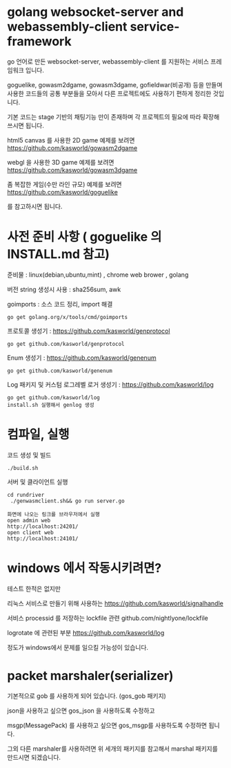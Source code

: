 # golang websocket-server and webassembly-client  service-framework

go 언어로 만든 websocket-server, webassembly-client 를 지원하는 서비스 프레임워크 입니다. 

goguelike, gowasm2dgame, gowasm3dgame, gofieldwar(비공개) 등을 만들며 사용한 코드들의 
공통 부분들을 모아서 다른 프로젝트에도 사용하기 편하게 정리한 것입니다. 

기본 코드는 stage 기반의 채팅기능 만이 존재하며 각 프로젝트의 필요에 따라 확장해 쓰시면 됩니다. 

html5 canvas 를 사용한 2D game 예제를 보려면 https://github.com/kasworld/gowasm2dgame

webgl 을 사용한 3D game 예제를 보려면 https://github.com/kasworld/gowasm3dgame

좀 복잡한 게임(수만 라인 규모) 예제를 보려면 https://github.com/kasworld/goguelike

를 참고하시면 됩니다. 


# 사전 준비 사항 ( goguelike 의 INSTALL.md 참고)

준비물 : linux(debian,ubuntu,mint) , chrome web brower , golang 

버전 string 생성시 사용 : sha256sum, awk

goimports : 소스 코드 정리, import 해결

    go get golang.org/x/tools/cmd/goimports

프로토콜 생성기 : https://github.com/kasworld/genprotocol

    go get github.com/kasworld/genprotocol

Enum 생성기 : https://github.com/kasworld/genenum

    go get github.com/kasworld/genenum

Log 패키지 및 커스텀 로그레벨 로거 생성기 : https://github.com/kasworld/log

    go get github.com/kasworld/log
    install.sh 실행해서 genlog 생성 

# 컴파일, 실행 

코드 생성 및 빌드 

    ./build.sh 

서버 및 클라이언트 실행 

    cd rundriver 
     ./genwasmclient.sh&& go run server.go

    화면에 나오는 링크를 브라우저에서 실행
    open admin web
    http://localhost:24201/
    open client web
    http://localhost:24101/
    

# windows 에서 작동시키려면?

테스트 한적은 없지만 

리눅스 서비스로 만들기 위해 사용하는 https://github.com/kasworld/signalhandle 

서비스 processid 를 저장하는 lockfile 관련 github.com/nightlyone/lockfile

logrotate 에 관련된 부분 https://github.com/kasworld/log

정도가 windows에서 문제를 일으킬 가능성이 있습니다. 

# packet marshaler(serializer)

기본적으로 gob 를 사용하게 되어 있습니다. (gos_gob 패키지)

json을 사용하고 싶으면 gos_json 을 사용하도록 수정하고 

msgp(MessagePack) 를 사용하고 싶으면 gos_msgp를 사용하도록 수정하면 됩니다. 

그외 다른 marshaler를 사용하려면 위 세개의 패키지를 참고해서 marshal 패키지를 만드시면 되겠습니다. 


